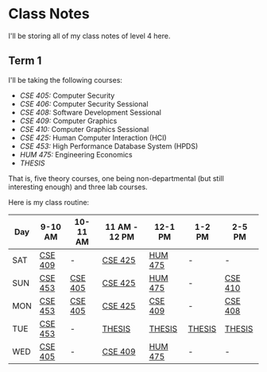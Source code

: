 # Class Notes

I'll be storing all of my class notes of level 4 here.

## Term 1

I'll be taking the following courses:

- _CSE 405:_ Computer Security
- _CSE 406:_ Computer Security Sessional
- _CSE 408:_ Software Development Sessional
- _CSE 409:_ Computer Graphics
- _CSE 410:_ Computer Graphics Sessional
- _CSE 425:_ Human Computer Interaction (HCI)
- _CSE 453:_ High Performance Database System (HPDS)
- _HUM 475:_ Engineering Economics
- _THESIS_

That is, five theory courses, one being non-departmental (but still
interesting enough) and three lab courses.

Here is my class routine:

| Day | 9-10 AM             | 10-11 AM            | 11 AM - 12 PM       | 12-1 PM              | 1-2 PM           | 2-5 PM                  |
| --- | ------------------- | ------------------- | ------------------- | -------------------- | ---------------- | ----------------------- |
| SAT | [CSE 409][graphics] | -                   | [CSE 425][hci]      | [HUM 475][economics] | -                | -                       |
| SUN | [CSE 453][hpds]     | [CSE 405][security] | [CSE 425][hci]      | [HUM 475][economics] | -                | [CSE 410][graphics-lab] |
| MON | [CSE 453][hpds]     | [CSE 405][security] | [CSE 425][hci]      | [CSE 409][graphics]  | -                | [CSE 408][dev]          |
| TUE | [CSE 453][hpds]     | -                   | [THESIS][thesis]    | [THESIS][thesis]     | [THESIS][thesis] | [THESIS][thesis]        |
| WED | [CSE 405][security] | -                   | [CSE 409][graphics] | [HUM 475][economics] | -                | -                       |

[security]: https://bdren.zoom.us/j/64689450739?pwd=SzUwL0o5WEZMVWIyRXY4dzN2RXo2UT09
[graphics]: https://bdren.zoom.us/j/62457340769?pwd=K3NKa1BHejBlZHBNUGdLNmF4WjlJZz09
[hci]: https://bdren.zoom.us/j/67578331133?pwd=L2M2c2lOeDVBZU9kYUd5RXdqRVBmUT09
[hpds]: https://bdren.zoom.us/j/69610537328?pwd=ejZxbTNlRnVQb2NrRm9veUlkeXo2dz09
[economics]: https://bdren.zoom.us/j/63764288740?pwd=N3l3YklKNXBva0toRVNJWWM5Vk4wUT09
[dev]: https://bdren.zoom.us/j/69515307370?pwd=NXZWSDdTV0NJbGFaOHRmMVdMNzEwdz09
[security-lab]: https://bdren.zoom.us/j/61088184684?pwd=eFpHWVJZNVdMak92UTVpaCtCMDd1Zz09
[graphics-lab]: https://bdren.zoom.us/j/64503775361?pwd=NEV2UWxzc2Y0NzRZa2w0Y3Y5YjgxQT09
[thesis]: https://bdren.zoom.us/j/62361379486?pwd=SjI2dThrTHNCRFZtcHBtZXkrTTRMUT09
